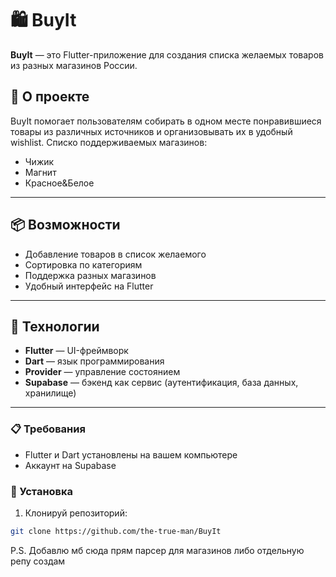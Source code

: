 # 🛍️ BuyIt

**BuyIt** — это Flutter-приложение для создания списка желаемых товаров из разных магазинов России.

## 🚀 О проекте

BuyIt помогает пользователям собирать в одном месте понравившиеся товары из различных источников и организовывать их в удобный wishlist.
Списко поддерживаемых магазинов:
- Чижик
- Магнит
- Красное&Белое

---

## 📦 Возможности

- Добавление товаров в список желаемого
- Сортировка по категориям
- Поддержка разных магазинов
- Удобный интерфейс на Flutter

---

## 🧰 Технологии

- **Flutter** — UI-фреймворк
- **Dart** — язык программирования
- **Provider** — управление состоянием
- **Supabase** — бэкенд как сервис (аутентификация, база данных, хранилище)

---


### 📋 Требования

- Flutter и Dart установлены на вашем компьютере
- Аккаунт на Supabase

### 🔧 Установка

1. Клонируй репозиторий:

```bash
git clone https://github.com/the-true-man/BuyIt
```

P.S. Добавлю мб сюда прям парсер для магазинов либо отдельную репу создам